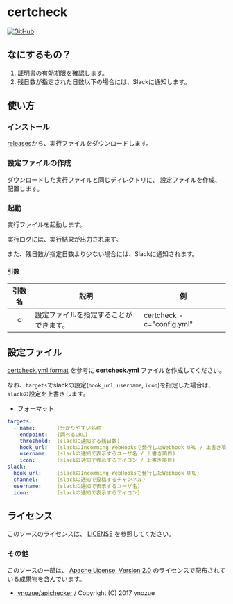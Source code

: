 # certcheck

[![GitHub](https://img.shields.io/badge/license-Apache%20Version%202.0-blue.svg)](LICENSE)

## なにするもの？

1. 証明書の有効期限を確認します。
2. 残日数が指定された日数以下の場合には、Slackに通知します。

## 使い方

### インストール

  [releases](https://github.com/223n/certcheck/releases)から、実行ファイルをダウンロードします。

### 設定ファイルの作成

  ダウンロードした実行ファイルと同じディレクトリに、
  設定ファイルを作成、配置します。

### 起動

  実行ファイルを起動します。

  実行ログには、実行結果が出力されます。

  また、残日数が指定日数より少ない場合には、Slackに通知されます。

#### 引数

| 引数名 | 説明 | 例 |
| :-: | --- | --- |
| c | 設定ファイルを指定することができます。 | certcheck -c="config.yml" |

## 設定ファイル

[certcheck.yml.format](certcheck.yml.format) を参考に **certcheck.yml** ファイルを作成してください。

なお、`targets`でslackの設定(`hook_url`, `username`, `icon`)を指定した場合は、`slack`の設定を上書きします。

* フォーマット

```yml
targets:
  - name:       (分かりやすい名称)
    endpoint:   (調べるURL)
    threshold:  (slackに通知する残日数)
    hook_url:   (slackのIncomming WebHooksで発行したWebhook URL / 上書き項目)
    username:   (slackの通知で表示するユーザ名 / 上書き項目)
    icon:       (slackの通知で表示するアイコン / 上書き項目)
slack:
  hook_url:     (slackのIncomming WebHooksで発行したWebhook URL)
  channel:      (slackの通知で投稿するチャンネル)
  username:     (slackの通知で表示するユーザ名)
  icon:         (slackの通知で表示するアイコン)
```

## ライセンス

このソースのライセンスは、 [LICENSE](LICENSE) を参照してください。

### その他

このソースの一部は、 [Apache License, Version 2.0](http://www.apache.org/licenses/LICENSE-2.0) のライセンスで配布されている成果物を含んでいます。

* [ynozue/apichecker](https://github.com/ynozue/apichecker) / Copyright (C) 2017 ynozue
